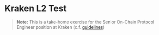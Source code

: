 # Kraken L2 Test

> **Note:** This is a take-home exercise for the Senior On-Chain Protocol Engineer position at Kraken (c.f. [guidelines](./docs/Protocol%20Engineer%20Take%20Home%20Test%20-%20Beacon%20Block%20Root%20on%20L2.pdf))
